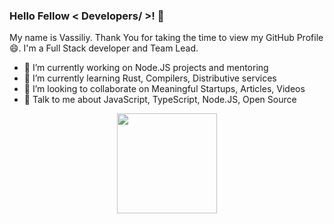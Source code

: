 ### Hello Fellow < Developers/ >! 👋 

My name is Vassiliy. Thank You for taking the time to view my GitHub Profile :smile:. I'm a Full Stack developer and Team Lead.

- 🔭 I’m currently working on Node.JS projects and mentoring
- 🌱 I’m currently learning Rust, Compilers, Distributive services 
- 👯 I’m looking to collaborate on Meaningful Startups, Articles, Videos 
- 💬 Talk to me about JavaScript, TypeScript, Node.JS, Open Source 

<p align="center">
<img src="https://github-readme-stats.vercel.app/api/top-langs/?username=bondiano&layout=compact&title_color=fff&text_color=fff&bg_color=0D1117" height="160px" />
</p>
